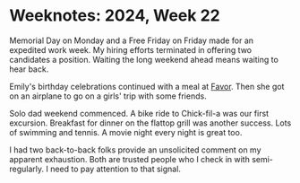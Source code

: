 <template data-parse>2024-06-02 #weeknotes</template>

# Weeknotes: 2024, Week 22

Memorial Day on Monday and a Free Friday on Friday made for an expedited work week. My hiring efforts terminated in offering two candidates a position. Waiting the long weekend ahead means waiting to hear back.

Emily's birthday celebrations continued with a meal at [Favor](https://www.eatfavor.com). Then she got on an airplane to go on a girls' trip with some friends.

Solo dad weekend commenced. A bike ride to Chick-fil-a was our first excursion. Breakfast for dinner on the flattop grill was another success. Lots of swimming and tennis. A movie night every night is great too.

I had two back-to-back folks provide an unsolicited comment on my apparent exhaustion. Both are trusted people who I check in with semi-regularly. I need to pay attention to that signal.

